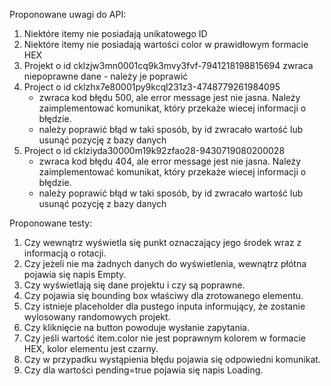 Proponowane uwagi do API:
1. Niektóre itemy nie posiadają unikatowego ID
2. Niektóre itemy nie posiadają wartości color w prawidłowym formacie HEX
3. Projekt o id cklzjw3mn0001cq9k3mvy3fvf-7941218198815694 zwraca niepoprawne dane - należy je poprawić
4. Project o id cklzhx7e80001py9kcql231z3-4748779261984095 
   - zwraca kod błędu 500, ale error message jest nie jasna. Należy zaimplementować komunikat, który przekaże wiecej informacji o błędzie.
   - należy poprawić błąd w taki sposób, by id zwracało wartość lub usunąć pozycję z bazy danych
5. Project o id cklziyda30000m19k92zfao28-9430719080200028
   - zwraca kod błędu 404, ale error message jest nie jasna. Należy zaimplementować komunikat, który przekaże wiecej informacji o błędzie.
   - należy poprawić błąd w taki sposób, by id zwracało wartość lub usunąć pozycję z bazy danych

Proponowane testy:
1. Czy wewnątrz wyświetla się punkt oznaczający jego środek wraz z informacją o rotacji.
2. Czy jeżeli nie ma żadnych danych do wyświetlenia, wewnątrz płótna pojawia się napis Empty.
3. Czy wyświetlają się dane projektu i czy są poprawne.
4. Czy pojawia się bounding box właściwy dla zrotowanego elementu.
5. Czy istnieje placeholder dla pustego inputa informujący, że zostanie wylosowany randomowych projekt.
6. Czy kliknięcie na button powoduje wysłanie zapytania.
7. Czy jeśli wartość item.color nie jest poprawnym kolorem w formacie HEX, kolor elementu jest czarny.
8. Czy w przypadku wystąpienia błędu pojawia się odpowiedni komunikat.
9. Czy dla wartości pending=true pojawia się napis Loading.